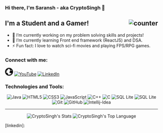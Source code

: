 ### Hi there, I'm Saransh - aka CryptoSingh 👋

## I'm a Student and a Gamer!<img src="https://komarev.com/ghpvc/?username=cryptosingh1337" alt="counter" align="right"/>
- 🔭 I’m currently working on my problem solving skills and projects!
- 🌱 I’m currently learning Front end framework (ReactJS) and DSA.
- ⚡ Fun fact: I love to watch sci-fi movies and playing FPS/RPG games. 

### Connect with me:

<a href="https://cryptosingh1337.github.io/my-site/"><img alt="CryptoSingh" width="26px" src="https://raw.githubusercontent.com/iconic/open-iconic/master/svg/globe.svg"/></a>
<a href="https://www.youtube.com/cryptosingh"><img alt="YouTube" width="26px" src="https://cdn.jsdelivr.net/npm/simple-icons@v3/icons/youtube.svg"/></a>
<a href="https://www.linkedin.com/in/saransh-kumar-2k19/"><img alt="LinkedIn" width="26px" src="https://cdn.jsdelivr.net/npm/simple-icons@v3/icons/linkedin.svg"/></a>

### Technologies and Tools:

<div align="center">
<img alt="Java" height="26px" width="26px" src="https://github.com/tomchen/stack-icons/blob/master/logos/java.svg" title="Java"/>
<img alt="HTML5" height="26px" width="26px" src="https://github.com/tomchen/stack-icons/blob/master/logos/html-5.svg" title="HTML5"/>
<img alt="CSS3" height="26px" width="26px" src="https://github.com/tomchen/stack-icons/blob/master/logos/css-3.svg" title="CSS3"/>
<img alt="JavaScript" height="26px" width="26px" src="https://github.com/tomchen/stack-icons/blob/master/logos/javascript.svg" title="JavaScript"/>
<img alt="C++" height="26px" width="26px" src="https://github.com/tomchen/stack-icons/blob/master/logos/c-plusplus.svg" title="C++"/>
<img alt="C" height="26px" width="26px" src="https://github.com/tomchen/stack-icons/blob/master/logos/c.svg" title="C"/>
<img alt="SQL Lite" height="26px" width="26" src="https://github.com/tomchen/stack-icons/blob/master/logos/sqlite.svg" title="SQL"/>
<img alt="SQL Lite" height="26px" width="26" src="https://github.com/tomchen/stack-icons/blob/master/logos/mongodb-icon.svg" title="MongoDB"/>
<img alt="Git" height="26px" width="26px" src="https://github.com/tomchen/stack-icons/blob/master/logos/git-icon.svg" title="Git"/>
<img alt="GitHub" height="26px" width="26px" src="https://github.com/tomchen/stack-icons/blob/master/logos/github-icon.svg" 
title="GitHub"/>
<img alt="Intellij-Idea" height="26px" width="26px" src="https://github.com/tomchen/stack-icons/blob/master/logos/intellij-idea.svg" title="Intellij-IDEA"/>
</div>

---

<div align="center">

<img  alt="CryptoSingh's Stats" src="https://github-readme-stats.vercel.app/api?username=CryptoSingh1337&show_icons=true&theme=radical&hide=issues,contribs" title="Stats" />
<img  alt="CryptoSingh's Top Language" src="https://github-readme-stats.vercel.app/api/top-langs/?username=CryptoSingh1337&layout=compact&theme=radical" title="Top Language"/>

</div>

[website]: 
[youtube]: 
[facebook]: https://www.facebook.com/saranshkumar1337/
[linkedin]: 
